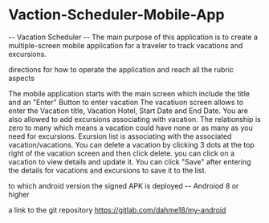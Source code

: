 # Vaction-Scheduler-Mobile-App
-- Vacation Scheduler
-- The main purpose of this application is to create a multiple-screen mobile application for a traveler to track vacations and excursions.

directions for how to operate the application and reach all the rubric aspects

The mobile application starts with the main screen which include the title and an "Enter" Button to enter vacation
The vacatiuon screen allows to enter the Vacation title, Vacation Hotel, Start Date and End Date. 
You are also allowed to add excursions associating with vacation. 
The relationship is zero to many which means a vacation could have none or as many as you need for excursions.
Exursion list is associating with the associated vacation/vacations.
You can delete a vacation by clicking 3 dots at the top right of the vacation screen and then click delete.
you can click on a vacation to view details and update it.
You can click "Save" after entering the details for vacations and excursions to save it to the list.


to which android version the signed APK is deployed
-- Androiod 8 or higher

a link to the git repository
https://gitlab.com/dahme18/my-android

